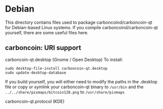 
Debian
====================
This directory contains files used to package carboncoind/carboncoin-qt
for Debian-based Linux systems. If you compile carboncoind/carboncoin-qt yourself, there are some useful files here.

## carboncoin: URI support ##


carboncoin-qt.desktop  (Gnome / Open Desktop)
To install:

	sudo desktop-file-install carboncoin-qt.desktop
	sudo update-desktop-database

If you build yourself, you will either need to modify the paths in
the .desktop file or copy or symlink your carboncoin-qt binary to `/usr/bin`
and the `../../share/pixmaps/bitcoin128.png` to `/usr/share/pixmaps`

carboncoin-qt.protocol (KDE)

